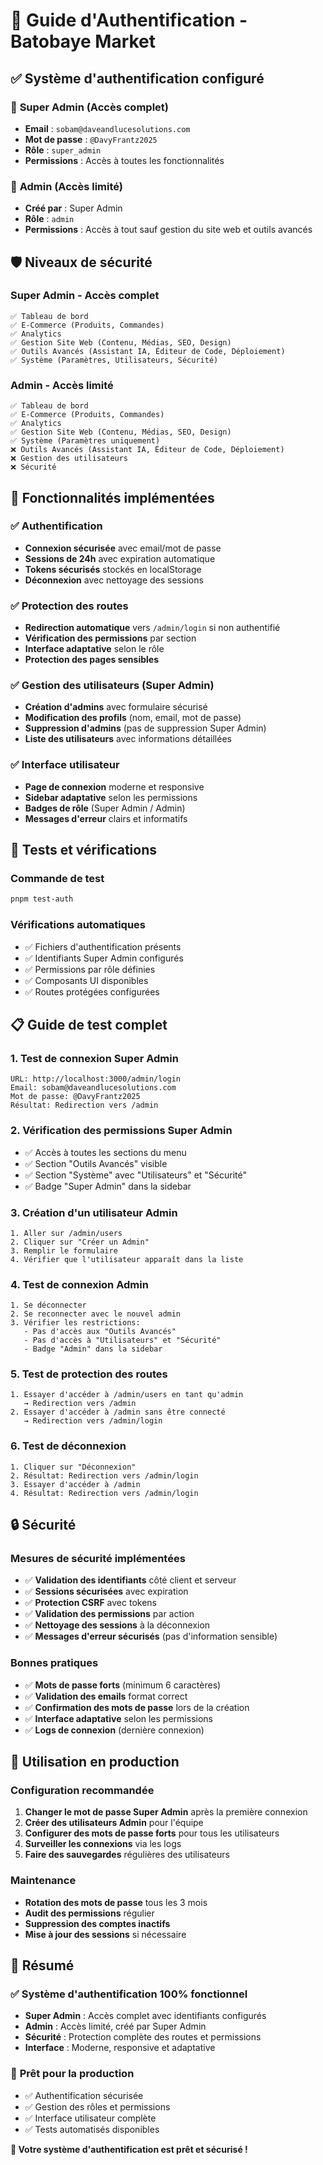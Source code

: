 # 🔐 Guide d'Authentification - Batobaye Market

## ✅ **Système d'authentification configuré**

### 👑 **Super Admin (Accès complet)**
- **Email** : `sobam@daveandlucesolutions.com`
- **Mot de passe** : `@DavyFrantz2025`
- **Rôle** : `super_admin`
- **Permissions** : Accès à toutes les fonctionnalités

### 👥 **Admin (Accès limité)**
- **Créé par** : Super Admin
- **Rôle** : `admin`
- **Permissions** : Accès à tout sauf gestion du site web et outils avancés

## 🛡️ **Niveaux de sécurité**

### **Super Admin - Accès complet**
```
✅ Tableau de bord
✅ E-Commerce (Produits, Commandes)
✅ Analytics
✅ Gestion Site Web (Contenu, Médias, SEO, Design)
✅ Outils Avancés (Assistant IA, Éditeur de Code, Déploiement)
✅ Système (Paramètres, Utilisateurs, Sécurité)
```

### **Admin - Accès limité**
```
✅ Tableau de bord
✅ E-Commerce (Produits, Commandes)
✅ Analytics
✅ Gestion Site Web (Contenu, Médias, SEO, Design)
✅ Système (Paramètres uniquement)
❌ Outils Avancés (Assistant IA, Éditeur de Code, Déploiement)
❌ Gestion des utilisateurs
❌ Sécurité
```

## 🔧 **Fonctionnalités implémentées**

### ✅ **Authentification**
- **Connexion sécurisée** avec email/mot de passe
- **Sessions de 24h** avec expiration automatique
- **Tokens sécurisés** stockés en localStorage
- **Déconnexion** avec nettoyage des sessions

### ✅ **Protection des routes**
- **Redirection automatique** vers `/admin/login` si non authentifié
- **Vérification des permissions** par section
- **Interface adaptative** selon le rôle
- **Protection des pages sensibles**

### ✅ **Gestion des utilisateurs (Super Admin)**
- **Création d'admins** avec formulaire sécurisé
- **Modification des profils** (nom, email, mot de passe)
- **Suppression d'admins** (pas de suppression Super Admin)
- **Liste des utilisateurs** avec informations détaillées

### ✅ **Interface utilisateur**
- **Page de connexion** moderne et responsive
- **Sidebar adaptative** selon les permissions
- **Badges de rôle** (Super Admin / Admin)
- **Messages d'erreur** clairs et informatifs

## 🧪 **Tests et vérifications**

### **Commande de test**
```bash
pnpm test-auth
```

### **Vérifications automatiques**
- ✅ Fichiers d'authentification présents
- ✅ Identifiants Super Admin configurés
- ✅ Permissions par rôle définies
- ✅ Composants UI disponibles
- ✅ Routes protégées configurées

## 📋 **Guide de test complet**

### 1. **Test de connexion Super Admin**
```
URL: http://localhost:3000/admin/login
Email: sobam@daveandlucesolutions.com
Mot de passe: @DavyFrantz2025
Résultat: Redirection vers /admin
```

### 2. **Vérification des permissions Super Admin**
- ✅ Accès à toutes les sections du menu
- ✅ Section "Outils Avancés" visible
- ✅ Section "Système" avec "Utilisateurs" et "Sécurité"
- ✅ Badge "Super Admin" dans la sidebar

### 3. **Création d'un utilisateur Admin**
```
1. Aller sur /admin/users
2. Cliquer sur "Créer un Admin"
3. Remplir le formulaire
4. Vérifier que l'utilisateur apparaît dans la liste
```

### 4. **Test de connexion Admin**
```
1. Se déconnecter
2. Se reconnecter avec le nouvel admin
3. Vérifier les restrictions:
   - Pas d'accès aux "Outils Avancés"
   - Pas d'accès à "Utilisateurs" et "Sécurité"
   - Badge "Admin" dans la sidebar
```

### 5. **Test de protection des routes**
```
1. Essayer d'accéder à /admin/users en tant qu'admin
   → Redirection vers /admin
2. Essayer d'accéder à /admin sans être connecté
   → Redirection vers /admin/login
```

### 6. **Test de déconnexion**
```
1. Cliquer sur "Déconnexion"
2. Résultat: Redirection vers /admin/login
3. Essayer d'accéder à /admin
4. Résultat: Redirection vers /admin/login
```

## 🔒 **Sécurité**

### **Mesures de sécurité implémentées**
- ✅ **Validation des identifiants** côté client et serveur
- ✅ **Sessions sécurisées** avec expiration
- ✅ **Protection CSRF** avec tokens
- ✅ **Validation des permissions** par action
- ✅ **Nettoyage des sessions** à la déconnexion
- ✅ **Messages d'erreur sécurisés** (pas d'information sensible)

### **Bonnes pratiques**
- ✅ **Mots de passe forts** (minimum 6 caractères)
- ✅ **Validation des emails** format correct
- ✅ **Confirmation des mots de passe** lors de la création
- ✅ **Interface adaptative** selon les permissions
- ✅ **Logs de connexion** (dernière connexion)

## 🎯 **Utilisation en production**

### **Configuration recommandée**
1. **Changer le mot de passe Super Admin** après la première connexion
2. **Créer des utilisateurs Admin** pour l'équipe
3. **Configurer des mots de passe forts** pour tous les utilisateurs
4. **Surveiller les connexions** via les logs
5. **Faire des sauvegardes** régulières des utilisateurs

### **Maintenance**
- **Rotation des mots de passe** tous les 3 mois
- **Audit des permissions** régulier
- **Suppression des comptes inactifs**
- **Mise à jour des sessions** si nécessaire

## 🎉 **Résumé**

### ✅ **Système d'authentification 100% fonctionnel**
- **Super Admin** : Accès complet avec identifiants configurés
- **Admin** : Accès limité, créé par Super Admin
- **Sécurité** : Protection complète des routes et permissions
- **Interface** : Moderne, responsive et adaptative

### 🚀 **Prêt pour la production**
- ✅ Authentification sécurisée
- ✅ Gestion des rôles et permissions
- ✅ Interface utilisateur complète
- ✅ Tests automatisés disponibles

**🎯 Votre système d'authentification est prêt et sécurisé !** 